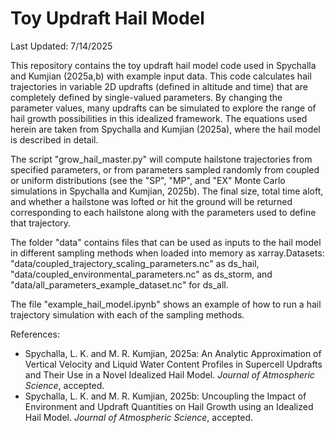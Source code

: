 # Toy Updraft Hail Model


Last Updated:
7/14/2025


This repository contains the toy updraft hail model code used in Spychalla and Kumjian (2025a,b) with example input data. This code calculates hail trajectories in variable 2D updrafts (defined in altitude and time) that are completely defined by single-valued parameters. By changing the parameter values, many updrafts can be simulated to explore the range of hail growth possibilities in this idealized framework. The equations used herein are taken from Spychalla and Kumjian (2025a), where the hail model is described in detail.


The script "grow_hail_master.py" will compute hailstone trajectories from specified parameters, or from parameters sampled randomly from coupled or uniform distributions (see the "SP", "MP", and "EX" Monte Carlo simulations in Spychalla and Kumjian, 2025b). The final size, total time aloft, and whether a hailstone was lofted or hit the ground will be returned corresponding to each hailstone along with the parameters used to define that trajectory. 


The folder "data" contains files that can be used as inputs to the hail model in different sampling methods when loaded into memory as xarray.Datasets: "data/coupled_trajectory_scaling_parameters.nc" as ds_hail, "data/coupled_environmental_parameters.nc" as ds_storm, and "data/all_parameters_example_dataset.nc" for ds_all. 


The file "example_hail_model.ipynb" shows an example of how to run a hail trajectory simulation with each of the sampling methods.


References:
- Spychalla, L. K. and M. R. Kumjian, 2025a: An Analytic Approximation of Vertical Velocity and Liquid Water Content Profiles in Supercell Updrafts and Their Use in a Novel Idealized Hail Model. *Journal of Atmospheric Science*, accepted.
- Spychalla, L. K. and M. R. Kumjian, 2025b: Uncoupling the Impact of Environment and Updraft Quantities on Hail Growth using an Idealized Hail Model. *Journal of Atmospheric Science*, accepted.

